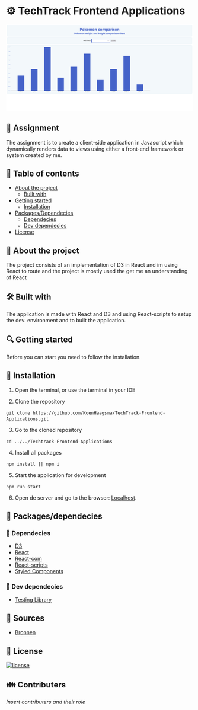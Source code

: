 # ⚙ TechTrack Frontend Applications

![React app preview](./img/React-app.png)

## 📂 Assignment

The assignment is to create a client-side application in Javascript which dynamically renders data to views using either a front-end framework or system created by me.

## 🧾 Table of contents

-   [About the project](##About-the-project)
    -   [Built with](###Built-with)
-   [Getting started](##Getting-started)
    -   [Installation](##Installation)
-   [Packages/Dependecies](##Packages/dependecies)
    -   [Dependecies](##Dependecies)
    -   [Dev dependecies](##Dev-dependecies)
-   [License](##License)

## 📖 About the project

The project consists of an implementation of D3 in React and im using React to route and the project is mostly used the get me an understanding of React

## 🛠 Built with

The application is made with React and D3 and using React-scripts to setup the dev. environment and to built the application.

## 🔍 Getting started

Before you can start you need to follow the installation.

## 🔨 Installation

1. Open the terminal, or use the terminal in your IDE

2. Clone the repository

```
git clone https://github.com/KoenHaagsma/TechTrack-Frontend-Applications.git
```

3. Go to the cloned repository

```
cd ../../Techtrack-Frontend-Applications
```

4. Install all packages

```
npm install || npm i
```

5. Start the application for development

```
npm run start
```

6. Open de server and go to the browser: [Localhost](http://localhost:3000/).

## 🧰 Packages/dependecies

### 🧱 Dependecies

-   [D3](https://www.npmjs.com/package/d3)
-   [React](https://www.npmjs.com/package/react)
-   [React-com](https://www.npmjs.com/package/react-dom)
-   [React-scripts](https://www.npmjs.com/package/react-scripts)
-   [Styled Components](https://styled-components.com/)

### 🧱 Dev dependecies

-   [Testing Library](https://testing-library.com/)

## 📑 Sources

-   [Bronnen]()

## 🔖 License

[![license](https://img.shields.io/github/license/DAVFoundation/captain-n3m0.svg?style=flat-square)]()

## 👪 Contributers

_Insert contributers and their role_
